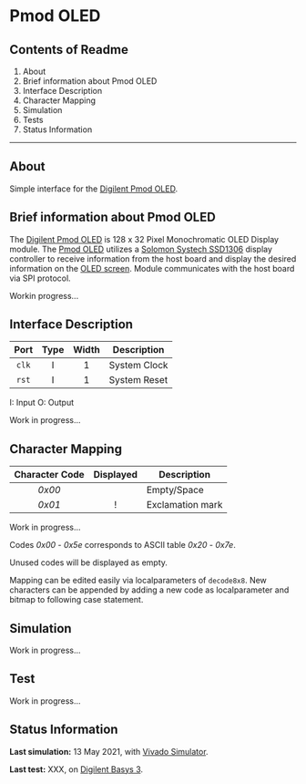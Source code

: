 # Pmod OLED

## Contents of Readme

1. About
2. Brief information about Pmod OLED
3. Interface Description
4. Character Mapping
5. Simulation
6. Tests
7. Status Information

---

## About

Simple interface for the [Digilent Pmod OLED](https://reference.digilentinc.com/reference/pmod/pmodoled/start).

## Brief information about Pmod OLED

The [Digilent Pmod OLED](https://reference.digilentinc.com/reference/pmod/pmodoled/start) is 128 x 32 Pixel Monochromatic OLED Display module. The [Pmod OLED](https://reference.digilentinc.com/reference/pmod/pmodoled/start) utilizes a [Solomon Systech SSD1306](https://cdn-shop.adafruit.com/datasheets/SSD1306.pdf) display controller to receive information from the host board and display the desired information on the [OLED screen](https://cdn-shop.adafruit.com/datasheets/UG-2832HSWEG04.pdf). Module communicates with the host board via SPI protocol.

Workin progress...

## Interface Description

|   Port   | Type | Width |  Description |
| :------: | :----: | :----: | ------ |
|  `clk`   |   I   | 1 | System Clock |
|  `rst`   |   I   | 1 | System Reset |

I: Input  O: Output

Work in progress...

## Character Mapping

|   Character Code   |  Displayed | Description |
| :------: | :----: |  ------ |
| *0x00* |  | Empty/Space |
| *0x01* | ! | Exclamation mark |

Work in progress...

Codes *0x00* - *0x5e* corresponds to ASCII table *0x20* - *0x7e*.

Unused codes will be displayed as empty.

Mapping can be edited easily via localparameters of `decode8x8`. New characters can be appended by adding a new code as localparameter and bitmap to following case statement.

## Simulation

Work in progress...

## Test

Work in progress...

## Status Information

**Last simulation:** 13 May 2021, with [Vivado Simulator](https://www.xilinx.com/products/design-tools/vivado/simulator.html).

**Last test:** XXX, on [Digilent Basys 3](https://reference.digilentinc.com/reference/programmable-logic/basys-3/reference-manual).
